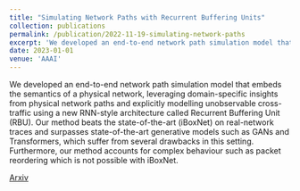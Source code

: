 ```yaml
---
title: "Simulating Network Paths with Recurrent Buffering Units"
collection: publications
permalink: /publication/2022-11-19-simulating-network-paths
excerpt: 'We developed an end-to-end network path simulation model that embeds the semantics of a physical network, leveraging domain-specific insights from physical network paths and explicitly modelling unobservable cross-traffic using a new RNN-style architecture called Recurrent Buffering Unit (RBU).'
date: 2023-01-01
venue: 'AAAI'
---
```

We developed an end-to-end network path simulation model that embeds the semantics of a physical network, leveraging domain-specific insights from physical network paths and explicitly modelling unobservable cross-traffic using a new RNN-style architecture called Recurrent Buffering Unit (RBU). Our method beats the state-of-the-art (iBoxNet) on real-network traces and surpasses state-of-the-art generative models such as GANs and Transformers, which suffer from several drawbacks in this setting. Furthermore, our method accounts for complex behaviour such as packet reordering which is not possible with iBoxNet. 

[Arxiv](https://arxiv.org/abs/2202.13870)

<!-- Recommended citation: Your Name, You. (2009). "Paper Title Number 1." <i>Journal 1</i>. 1(1). -->
